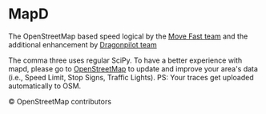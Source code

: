 # MapD
The OpenStreetMap based speed logical by the [Move Fast team](https://github.com/move-fast) and the additional enhancement by [Dragonpilot team](https://github.com/dragonpilot-community/dragonpilot)

The comma three uses regular SciPy. To have a better experience with mapd, please go to [OpenStreetMap](https://openstreetmap.org) to update and improve your area's data (i.e., Speed Limit, Stop Signs, Traffic Lights). PS: Your traces get uploaded automatically to OSM. 

© OpenStreetMap contributors

